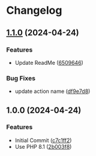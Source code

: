 # Changelog

## [1.1.0](https://github.com/erkenes/php-cs-fixer-action/compare/php8.1-1.0.0...php8.1-1.1.0) (2024-04-24)


### Features

* Update ReadMe ([6509646](https://github.com/erkenes/php-cs-fixer-action/commit/6509646ecc47c8b6178bbc62abb5c9b8d2c991b9))


### Bug Fixes

* update action name ([df9e7d8](https://github.com/erkenes/php-cs-fixer-action/commit/df9e7d84622b3114be7a58b06a79eaa8059ab05a))

## 1.0.0 (2024-04-24)


### Features

* Initial Commit ([c7c1ff2](https://github.com/erkenes/php-cs-fixer-action/commit/c7c1ff22aec1f8942c3f87265dd87f481fc6ec6c))
* Use PHP 8.1 ([2b003f8](https://github.com/erkenes/php-cs-fixer-action/commit/2b003f8e394476a883edce50d26bdba1490395aa))
